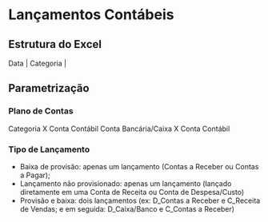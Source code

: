 # Lançamentos Contábeis

## Estrutura do Excel

Data | Categoria |

## Parametrização

### Plano de Contas

Categoria X Conta Contábil
Conta Bancária/Caixa X Conta Contábil

### Tipo de Lançamento

- Baixa de provisão: apenas um lançamento (Contas a Receber ou Contas a Pagar);
- Lançamento não provisionado: apenas um lançamento (lançado diretamente em uma Conta de Receita ou Conta de Despesa/Custo)
- Provisão e baixa: dois lançamentos (ex: D_Contas a Receber e C_Receita de Vendas; e em seguida: D_Caixa/Banco e C_Contas a Receber)
